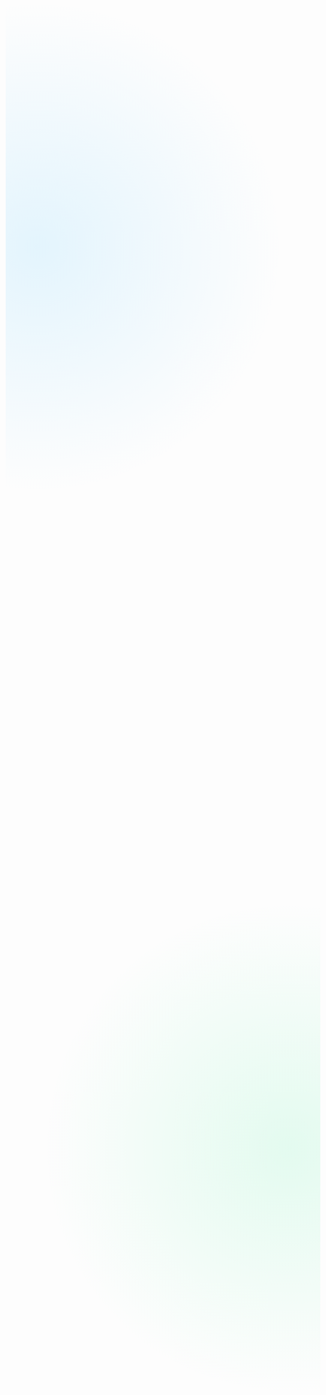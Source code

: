 <!DOCTYPE html>
<html lang="en">
<head>
    <meta charset="UTF-8">
    <meta name="viewport" content="width=device-width, initial-scale=1.0">
    <title>Why Beats?</title>
    <style>
        @import url('https://fonts.googleapis.com/css2?family=Roboto:wght@400;700&family=Montserrat:wght@600&display=swap');

        :root {
            --primary-color: #00a8ff;
            --secondary-color: #00e676;
            --accent-color: #ff3d00;
            --bg-color: #1a1a2e;
            --text-color: #e0e0e0;
        }

        body {
            font-family: 'Roboto', sans-serif;
            line-height: 1.6;
            color: var(--text-color);
            max-width: 800px;
            margin: 0 auto;
            padding: 20px;
            background: var(--bg-color);
            background-image: 
                radial-gradient(circle at 10% 20%, rgba(0, 168, 255, 0.1) 0%, transparent 20%),
                radial-gradient(circle at 90% 80%, rgba(0, 230, 118, 0.1) 0%, transparent 20%);
        }

        h1, h2 {
            font-family: 'Montserrat', sans-serif;
            color: var(--primary-color);
        }

        h1 {
            font-size: 2.5em;
            border-bottom: 3px solid var(--secondary-color);
            padding-bottom: 10px;
            text-shadow: 2px 2px 4px rgba(0,0,0,0.5);
        }

        h2 {
            font-size: 1.8em;
            color: var(--secondary-color);
            margin-top: 30px;
        }

        .content-block {
            background-color: rgba(255, 255, 255, 0.05);
            padding: 20px;
            border-radius: 10px;
            box-shadow: 0 4px 6px rgba(0, 0, 0, 0.1);
            margin-bottom: 20px;
            border: 1px solid rgba(255, 255, 255, 0.1);
            backdrop-filter: blur(5px);
        }

        .highlight {
            background-color: rgba(255, 255, 255, 0.05);
            border-left: 4px solid var(--accent-color);
            padding: 10px;
            margin: 10px 0;
        }

        ul {
            list-style-type: none;
            padding-left: 0;
        }

        ul li:before {
            content: "🎵";
            color: var(--accent-color);
            display: inline-block;
            width: 1.5em;
            margin-left: -1.5em;
        }

        .gradient-text {
            background: linear-gradient(45deg, var(--primary-color), var(--secondary-color), var(--accent-color));
            -webkit-background-clip: text;
            background-clip: text;
            color: transparent;
            animation: gradient-animation 6s ease infinite;
            background-size: 300% 300%;
        }

        @keyframes gradient-animation {
            0% { background-position: 0% 50%; }
            50% { background-position: 100% 50%; }
            100% { background-position: 0% 50%; }
        }

        .quote {
            font-style: italic;
            font-size: 1.1em;
            margin: 20px 0;
            padding: 10px;
            border-left: 4px solid var(--accent-color);
        }

        .cta-button {
            display: inline-block;
            padding: 10px 20px;
            background-color: var(--accent-color);
            color: var(--text-color);
            text-decoration: none;
            border-radius: 5px;
            transition: background-color 0.3s ease;
        }

        .cta-button:hover {
            background-color: #ff6333;
        }
    </style>
</head>
<body>
    <h1 class="gradient-text">Why Beats?</h1>

    <div class="content-block">
        <h2>Unleash Your Creative Freedom</h2>
        <p>Beatmaking is more than just creating rhythms; it's a journey of self-expression and artistic freedom. When you make beats, you're not just arranging sounds – you're crafting emotions, telling stories, and pushing the boundaries of what's possible in music.</p>
        <div class="quote">
            "Music is the universal language of mankind." - Henry Wadsworth Longfellow
        </div>
        <p>Through beatmaking, you have the power to:</p>
        <ul>
            <li>Express yourself without limits</li>
            <li>Create unique soundscapes that reflect your personality</li>
            <li>Blend genres and experiment with different styles</li>
            <li>Collaborate with artists from around the world</li>
        </ul>
    </div>

    <div class="content-block">
        <h2>Turn Your Passion into Profit</h2>
        <p>The world of beatmaking isn't just creatively fulfilling – it can also be financially rewarding. As the music industry continues to evolve, the demand for fresh, innovative beats is higher than ever.</p>
        <div class="highlight">
            <p>Did you know? Top beatmakers can earn anywhere from $10,000 to $100,000 or more per placement!</p>
        </div>
        <p>Here are some ways you can monetize your beats:</p>
        <ul>
            <li>Sell beats online through marketplaces or your own website</li>
            <li>License your music for TV, films, and commercials</li>
            <li>Collaborate with established artists and earn royalties</li>
            <li>Offer beatmaking services or workshops</li>
        </ul>
    </div>

    <div class="content-block">
        <h2>Join a Thriving Community</h2>
        <p>Beatmaking is more than just a craft – it's a culture. When you dive into the world of beats, you're joining a global community of passionate creators, innovators, and trendsetters.</p>
        <p>As a beatmaker, you'll have the opportunity to:</p>
        <ul>
            <li>Network with like-minded individuals</li>
            <li>Attend music production events and conferences</li>
            <li>Participate in online forums and communities</li>
            <li>Stay at the forefront of music technology and trends</li>
        </ul>
    </div>

    <div class="content-block">
        <h2>Embrace the Cool Factor</h2>
        <p>Let's face it – beatmaking is just plain cool. There's something undeniably stylish about crafting the perfect groove, finding that unique sample, or programming a beat that makes people move.</p>
        <div class="quote">
            "Music is the strongest form of magic." - Marilyn Manson
        </div>
        <p>As a beatmaker, you'll:</p>
        <ul>
            <li>Be the architect of the songs people love</li>
            <li>Have access to cutting-edge music technology</li>
            <li>Develop a unique style that sets you apart</li>
            <li>Potentially work with your favorite artists</li>
        </ul>
    </div>

    <div class="content-block">
        <h2 class="gradient-text">Ready to Start Your Beatmaking Journey?</h2>
        <p>Whether you're drawn by the creative freedom, the financial opportunities, the vibrant community, or simply the coolness of the craft, beatmaking offers a world of possibilities. It's time to turn your passion for music into something extraordinary.</p>
        <p>Remember, every great producer started somewhere. Why not start your journey today?</p>
        <a href="#" class="cta-button">Begin Your Beatmaking Adventure</a>
    </div>
</body>
</html>

